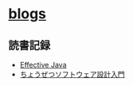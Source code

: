 # [blogs](https://cyan515.github.io/blogs/)

## 読書記録
- [Effective Java](/records_of_reading/Effective_Java.md)
- [ちょうぜつソフトウェア設計入門](/records_of_reading/ちょうぜつソフトウェア設計入門.md)
